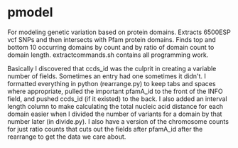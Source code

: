pmodel
======

For modeling genetic variation based on protein domains.  Extracts 6500ESP vcf SNPs and then intersects with Pfam protein domains.  Finds top and bottom 10 occurring domains by count and by ratio of domain count to domain length.  extractcommands.sh contains all programming work.

Basically I discovered that ccds_id was the culprit in creating a variable number of fields.  Sometimes an entry had one sometimes it didn't.  I formatted everything in python (rearrange.py) to keep tabs and spaces where appropriate,  pulled the important pfamA_id to the front of the INFO field, and pushed ccds_id (if it existed) to the back.  I also added an interval length column to make calculating the total nucleic acid distance for each domain easier when I divided the number of variants for a domain by that number later (in divide.py).  I also have a version of the chromosome counts for just ratio counts that cuts out the fields after pfamA_id after the rearrange to get the data we care about.

